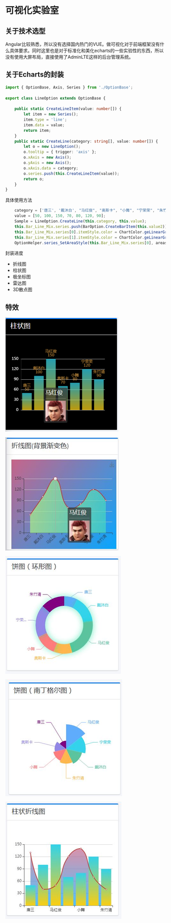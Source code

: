 # 可视化实验室

## 关于技术选型

Angular比较熟悉，所以没有选择国内热门的VUE。做可视化对于前端框架没有什么具体要求。同时这里也是对于标准化和美化echarts的一些实验性的东西，所以没有使用大屏布局，直接使用了AdminLTE这样的后台管理系统。

## 关于Echarts的封装

```ts
import { OptionBase, Axis, Series } from './OptionBase';

export class LineOption extends OptionBase {

    public static CreateLineItem(value: number[]) {
        let item = new Series();
        item.type = 'line';
        item.data = value;
        return item;
    }
    public static CreateLine(category: string[], value: number[]) {
        let o = new LineOption();
        o.tooltip = { trigger: 'axis' };
        o.xAxis = new Axis();
        o.yAxis = new Axis();
        o.xAxis.data = category;
        o.series.push(this.CreateLineItem(value));
        return o;
    }
}
```

具体使用方法

```ts
    category = ['唐三', '戴沐白', "马红俊", "奥斯卡", "小舞", "宁荣荣", "朱竹清"];
    value = [50, 100, 150, 70, 80, 120, 90];
    Sample = LineOption.CreateLine(this.category, this.value);
    this.Bar_Line_Mix.series.push(BarOption.CreateBarItem(this.value2));
    this.Bar_Line_Mix.series[0].itemStyle.color = ChartColor.geLinearGradient(Direction.Vertical, '#32D3EB', '#FCCE10');
    this.Bar_Line_Mix.series[1].itemStyle.color = ChartColor.geLinearGradient(Direction.Vertical, '#c86589', '#06a7ff');
    OptionHelper.series_SetAreaStyle(this.Bar_Line_Mix.series[0], areastyle);


```

封装进度

- 折线图
- 柱状图
- 极坐标图
- 雷达图
- 3D散点图

## 特效

![柱状图](image/柱状图.png)

![折线图](image/折线图.jpg)

![环形图](image/环形图.jpg)

![南丁格尔图](image/南丁格尔图.jpg)

![折线曲线图](image/折线曲线图.jpg)

